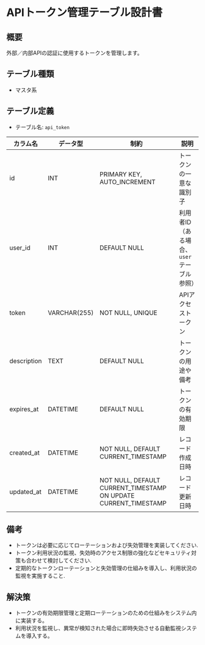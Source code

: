 # APIトークン管理テーブル設計書

## 概要
外部／内部APIの認証に使用するトークンを管理します。

## テーブル種類
- マスタ系

## テーブル定義
- テーブル名: `api_token`

| カラム名       | データ型      | 制約                                      | 説明                                  |
|----------------|---------------|-------------------------------------------|---------------------------------------|
| id             | INT           | PRIMARY KEY, AUTO_INCREMENT               | トークンの一意な識別子                  |
| user_id        | INT           | DEFAULT NULL                              | 利用者ID（ある場合、`user`テーブル参照）|
| token          | VARCHAR(255)  | NOT NULL, UNIQUE                          | APIアクセストークン                   |
| description    | TEXT          | DEFAULT NULL                              | トークンの用途や備考                    |
| expires_at     | DATETIME      | DEFAULT NULL                              | トークンの有効期限                      |
| created_at     | DATETIME      | NOT NULL, DEFAULT CURRENT_TIMESTAMP       | レコード作成日時                       |
| updated_at     | DATETIME      | NOT NULL, DEFAULT CURRENT_TIMESTAMP ON UPDATE CURRENT_TIMESTAMP | レコード更新日時   |

## 備考
- トークンは必要に応じてローテーションおよび失効管理を実装してください.
- トークン利用状況の監視、失効時のアクセス制限の強化などセキュリティ対策も合わせて検討してください.
- 定期的なトークンローテーションと失効管理の仕組みを導入し、利用状況の監視を実施すること.

## 解決策
- トークンの有効期限管理と定期ローテーションのための仕組みをシステム内に実装する。
- 利用状況を監視し、異常が検知された場合に即時失効させる自動監視システムを導入する。
